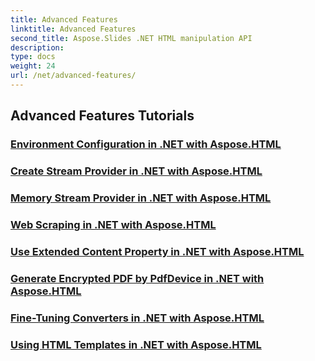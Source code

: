 ```yaml
---
title: Advanced Features
linktitle: Advanced Features
second_title: Aspose.Slides .NET HTML manipulation API
description: 
type: docs
weight: 24
url: /net/advanced-features/
---
```


## Advanced Features Tutorials
### [Environment Configuration in .NET with Aspose.HTML](./environment-configuration-dotnet-aspose-html/)
### [Create Stream Provider in .NET with Aspose.HTML](./create-stream-provider-dotnet-aspose-html/)
### [Memory Stream Provider in .NET with Aspose.HTML](./memory-stream-provider-dotnet-aspose-html/)
### [Web Scraping in .NET with Aspose.HTML](./web-scraping-dotnet-aspose-html/)
### [Use Extended Content Property in .NET with Aspose.HTML](./use-extended-content-property-dotnet-aspose-html/)
### [Generate Encrypted PDF by PdfDevice in .NET with Aspose.HTML](./generate-encrypted-pdf-by-pdfdevice-dotnet-aspose-html/)
### [Fine-Tuning Converters in .NET with Aspose.HTML](./fine-tuning-converters-dotnet-aspose-html/)
### [Using HTML Templates in .NET with Aspose.HTML](./using-html-templates-dotnet-aspose-html/)